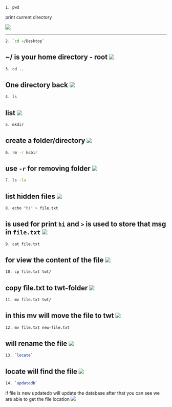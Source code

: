 ```bash 
1. pwd
```
print current directory

![](images/01-pwd.png)

---
```bash 
2. `cd ~/Desktop`
```
~/ is your home directory - root 
![](images/01-pwd.png)
---
```bash
3. cd ..
```
One directory back
![](02-cd.png)
---
```bash
4. ls
``` 
list
![](images/02-cd.png)
---
```bash
5. mkdir
```
create a folder/directory
![](images/05-mkdir.png)
---
```bash 
6. rm -r kabir
```
use `-r`  for removing folder
![](images/05-mkdir.png)
---
```bash
7. ls -la
```
list hidden files
![](images/06-hidden-files.png)
---
```bash
8. echo "hi" > file.txt
```
is used for print `hi` and `>` is used to store that msg in `file.txt`
![](images/07-echo.png)
---
```bash
9. cat file.txt
```
for view the content of the file
![](images/07-echo.png)
---
```bash
10. cp file.txt twt/
```
copy file.txt to twt-folder 
![](images/08-cp.png)
---
```bash
11. mv file.txt twt/
```
in this mv will move the file to twt
![](images/08-cp.png)
---
```bash
12. mv file.txt new-file.txt
```
will rename the file
![](images/09-rename.png)
---
```bash
13. `locate` 
```
locate will find the file
![](images/09-rename.png)
---
```bash
14. `updatedb` 
```
if file is new updatedb will update the database after that you can see we are able to get the file location
![](images/09-rename.png)